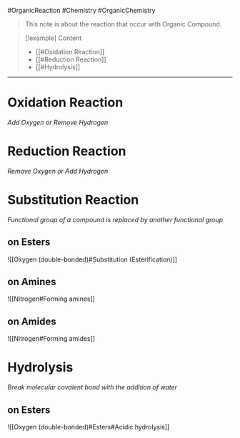 #OrganicReaction #Chemistry #OrganicChemistry

> This note is about the reaction that occur with Organic Compound.

>[!example] Content
>- [[#Oxidation Reaction]]
>- [[#Reduction Reaction]]
>- [[#Hydrolysis]]

---
# Oxidation Reaction
_Add Oxygen or Remove Hydrogen_

# Reduction Reaction
_Remove Oxygen or Add Hydrogen_

# Substitution Reaction
_Functional group of a compound is replaced by another functional group_
## on Esters
![[Oxygen (double-bonded)#Substitution (Esterification)]]
## on Amines
![[Nitrogen#Forming amines]]
## on Amides
![[Nitrogen#Forming amides]]

# Hydrolysis
_Break molecular covalent bond with the addition of water_
## on Esters
![[Oxygen (double-bonded)#Esters#Acidic hydrolysis]]

